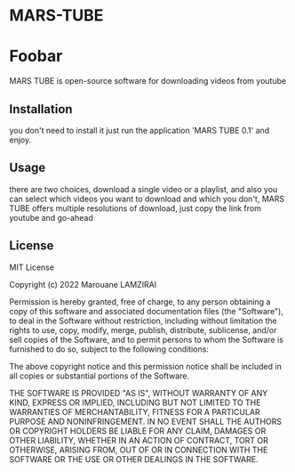 # MARS-TUBE
# Foobar

MARS TUBE is open-source software for downloading videos from youtube

## Installation

you don't need to install it just run the application 'MARS TUBE 0.1' and enjoy.

## Usage

there are two choices, download a single video or a playlist, and also you can select which videos you want to download and which you don't, MARS TUBE offers multiple resolutions of download, just copy the link from youtube and go-ahead


## License
MIT License

Copyright (c) 2022 Marouane LAMZIRAI

Permission is hereby granted, free of charge, to any person obtaining a copy
of this software and associated documentation files (the "Software"), to deal
in the Software without restriction, including without limitation the rights
to use, copy, modify, merge, publish, distribute, sublicense, and/or sell
copies of the Software, and to permit persons to whom the Software is
furnished to do so, subject to the following conditions:

The above copyright notice and this permission notice shall be included in all
copies or substantial portions of the Software.

THE SOFTWARE IS PROVIDED "AS IS", WITHOUT WARRANTY OF ANY KIND, EXPRESS OR
IMPLIED, INCLUDING BUT NOT LIMITED TO THE WARRANTIES OF MERCHANTABILITY,
FITNESS FOR A PARTICULAR PURPOSE AND NONINFRINGEMENT. IN NO EVENT SHALL THE
AUTHORS OR COPYRIGHT HOLDERS BE LIABLE FOR ANY CLAIM, DAMAGES OR OTHER
LIABILITY, WHETHER IN AN ACTION OF CONTRACT, TORT OR OTHERWISE, ARISING FROM,
OUT OF OR IN CONNECTION WITH THE SOFTWARE OR THE USE OR OTHER DEALINGS IN THE
SOFTWARE.
